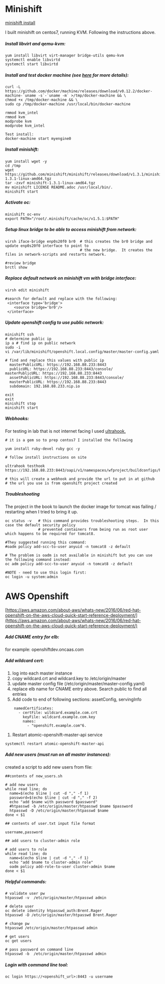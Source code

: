 # Minishift

[minishift install](https://docs.openshift.org/latest/minishift/getting-started/installing.html)

I built minishift on centos7, running KVM.  Following the instructions above.

##### Install libvirt and qemu-kvm:

```
yum install libvirt virt-manager bridge-utils qemu-kvm
systemctl enable libvirtd
systemctl start libvirtd
```

##### Install and test docker machine \(see [here](https://github.com/dhiltgen/docker-machine-kvm#quick-start-instructions) for more details\):

    curl -L https://github.com/docker/machine/releases/download/v0.12.2/docker-machine-`uname -s`-`uname -m` >/tmp/docker-machine && \
    chmod +x /tmp/docker-machine && \
    sudo cp /tmp/docker-machine /usr/local/bin/docker-machine

    rmmod kvm_intel
    rmmod kvm
    modprobe kvm
    modprobe kvm_intel

    Test install:
    docker-machine start myengine0

##### Install minishift:

```
yum install wget -y
cd /tmp
wget https://github.com/minishift/minishift/releases/download/v1.3.1/minishift-1.3.1-linux-amd64.tgz
tar -zxvf minishift-1.3.1-linux-amd64.tgz
mv minishift LICENSE README.adoc /usr/local/bin/.
minishift start
```

##### Activate oc:

```
minishift oc-env
export PATH="/root/.minishift/cache/oc/v1.5.1:$PATH"
```

##### Setup linux bridge to be able to access minishift from network:

```
virsh iface-bridge enp0s20f0 br0  # this creates the br0 bridge and update enp0s20f0 interface to point to 
                                  # the new bridge.  It creates the files in network-scripts and restarts network.

#review bridge
brctl show
```

##### Replace default network on minishift vm with bridge interface:

```
virsh edit minishift

#search for default and replace with the following:
 <interface type='bridge'>
    <source bridge='br0'/>
 </interface>
```

##### Update openshift config to use public network:

```
minishift ssh
# determine public ip
ip a # find ip on public network
sudo -i
vi /var/lib/minishift/openshift.local.config/master/master-config.yaml

# find and replace this values with public ip
  masterPublicURL: https://192.168.88.233:8443
  publicURL: https://192.168.88.233:8443/console/
masterPublicURL: https://192.168.88.233:8443
  assetPublicURL: https://192.168.88.233:8443/console/
  masterPublicURL: https://192.168.88.233:8443
  subdomain: 192.168.88.233.nip.io

exit
exit
minishift stop
minishift start
```

##### Webhooks:

For testing in lab that is not internet facing I used [ultrahook.](http://www.ultrahook.com/)

```
# it is a gem so to prep centos7 I installed the following

yum install ruby-devel ruby gcc -y

# follow install instructions on site

ultrahook testhook https://192.168.88.233:8443/oapi/v1/namespaces/wfproject/buildconfigs/helloworld/webhooks/53ac93c7cb5d214c/github

# this will create a webhook and provide the url to put in at github
# the url you use is from openshift project created
```

##### Troubleshooting

The project in the book to launch the docker image for tomcat was failing / restarting when I tried to bring it up.

```
oc status -v   # this command provides troubleshooting steps.  In this case the default security policy
               # prevented containers from being run as root user which happens to be required for tomcat8.

#They suggested running this command:
#oadm policy add-scc-to-user anyuid -n tomcat8 -z default

# The problem is oadm is not available in minishift but you can use the following command instead:
oc adm policy add-scc-to-user anyuid -n tomcat8 -z default

#NOTE - need to use this login first:
oc login -u system:admin
```

# AWS Openshift

[https://aws.amazon.com/about-aws/whats-new/2016/06/red-hat-openshift-on-the-aws-cloud-quick-start-reference-deployment/](https://aws.amazon.com/about-aws/whats-new/2016/06/red-hat-openshift-on-the-aws-cloud-quick-start-reference-deployment/)

##### Add CNAME entry for elb:

for example: openshiftdev.oncaas.com

##### Add wildcard cert:

1. log into each master instance
2. copy wildcard.crt and wildcard.key to /etc/origin/master
3. update master config file \(/etc/origin/master/master-config.yaml\)
4. replace elb name for CNAME entry above.  Search public to find all entries
5. Add code to end of following sections: assetConfig, servingInfo

```
    namedCertificates:
      - certFile: wildcard.example.com.crt
        keyFile: wildcard.example.com.key
        names:
          - "openshift.example.com"6.
```

1. Restart atomic-openshift-master-api service

```
systemctl restart atomic-openshift-master-api
```

##### Add new users \(must run on all master instances\):

created a script to add new users from file:

```
##contents of new_users.sh

# add new users
while read line; do
  name=$(echo $line | cut -d "," -f 1)
  password=$(echo $line | cut -d "," -f 2)
  echo "add $name with password $password"
  #htpasswd -b /etc/origin/master/htpasswd $name $password
  htpasswd -D /etc/origin/master/htpasswd $name
done < $1

## contents of user.txt input file format

username,password

## add users to cluster-admin role

# add users to role
while read line; do
  name=$(echo $line | cut -d "," -f 1)
  echo "add $name to cluster-admin role"
  oadm policy add-role-to-user cluster-admin $name
done < $1
```

##### Helpful commands:

```
# validate user pw
htpasswd -v  /etc/origin/master/htpasswd admin

# delete user
oc delete identity htpasswd_auth:Brent.Rager
htpasswd -D /etc/origin/master/htpasswd Brent.Rager

# change pw
htpasswd /etc/origin/master/htpasswd admin

# get users
oc get users

# pass password on command line
htpasswd -b  /etc/origin/master/htpasswd admin

```

##### Login with command line tool:

```
oc login https://<openshift_url>:8443 -u username
```



